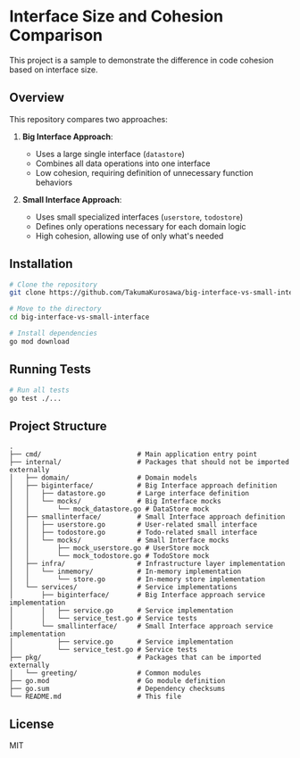 # Interface Size and Cohesion Comparison

This project is a sample to demonstrate the difference in code cohesion based on interface size.

## Overview

This repository compares two approaches:

1. **Big Interface Approach**:

   - Uses a large single interface (`datastore`)
   - Combines all data operations into one interface
   - Low cohesion, requiring definition of unnecessary function behaviors

2. **Small Interface Approach**:
   - Uses small specialized interfaces (`userstore`, `todostore`)
   - Defines only operations necessary for each domain logic
   - High cohesion, allowing use of only what's needed

## Installation

```bash
# Clone the repository
git clone https://github.com/TakumaKurosawa/big-interface-vs-small-interface.git

# Move to the directory
cd big-interface-vs-small-interface

# Install dependencies
go mod download
```

## Running Tests

```bash
# Run all tests
go test ./...
```

## Project Structure

```
.
├── cmd/                        # Main application entry point
├── internal/                   # Packages that should not be imported externally
│   ├── domain/                 # Domain models
│   ├── biginterface/           # Big Interface approach definition
│   │   ├── datastore.go        # Large interface definition
│   │   └── mocks/              # Big Interface mocks
│   │       └── mock_datastore.go # DataStore mock
│   ├── smallinterface/         # Small Interface approach definition
│   │   ├── userstore.go        # User-related small interface
│   │   ├── todostore.go        # Todo-related small interface
│   │   └── mocks/              # Small Interface mocks
│   │       ├── mock_userstore.go # UserStore mock
│   │       └── mock_todostore.go # TodoStore mock
│   ├── infra/                  # Infrastructure layer implementation
│   │   └── inmemory/           # In-memory implementation
│   │       └── store.go        # In-memory store implementation
│   └── services/               # Service implementations
│       ├── biginterface/       # Big Interface approach service implementation
│       │   ├── service.go      # Service implementation
│       │   └── service_test.go # Service tests
│       └── smallinterface/     # Small Interface approach service implementation
│           ├── service.go      # Service implementation
│           └── service_test.go # Service tests
├── pkg/                        # Packages that can be imported externally
│   └── greeting/               # Common modules
├── go.mod                      # Go module definition
├── go.sum                      # Dependency checksums
└── README.md                   # This file
```

## License

MIT
